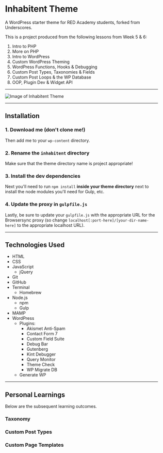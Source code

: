 # Inhabitent Theme

A WordPress starter theme for RED Academy students, forked from Underscores.

This is a project produced from the following lessons from Week 5 & 6:

1. Intro to PHP
2. More on PHP
3. Intro to WordPress
4. Custom WordPress Theming
5. WordPress Functions, Hooks & Debugging
6. Custom Post Types, Taxonomies & Fields
7. Custom Post Loops & the WP Database
8. OOP, Plugin Dev & Widget API

---

![Image of Inhabitent Theme](https://github.com/nejmal/project-04/blob/master/themes/inhabitent/screenshot.png)
           
---

## Installation

### 1. Download me (don't clone me!)

Then add me to your `wp-content` directory.

### 2. Rename the `inhabitent` directory

Make sure that the theme directory name is project appropriate!

### 3. Install the dev dependencies

Next you'll need to run `npm install` **inside your theme directory** next to install the node modules you'll need for Gulp, etc.

### 4. Update the proxy in `gulpfile.js`

Lastly, be sure to update your `gulpfile.js` with the appropriate URL for the Browsersync proxy (so change `localhost[:port-here]/[your-dir-name-here]` to the appropriate localhost URL).

---

## Technologies Used
- HTML
- CSS
- JavaScript
  - jQuery
- Git
- GitHub
- Terminal
  - Homebrew
- Node.js
  - npm
  - Gulp
- MAMP
- WordPress
  - Plugins:
    - Akismet Anti-Spam
    - Contact Form 7
    - Custom Field Suite
    - Debug Bar
    - Gutenberg
    - Kint Debugger
    - Query Monitor
    - Theme Check
    - WP Migrate DB
  - Generate WP
---

## Personal Learnings
Below are the subsequent learning outcomes.

### Taxonomy

### Custom Post Types

### Custom Page Templates


